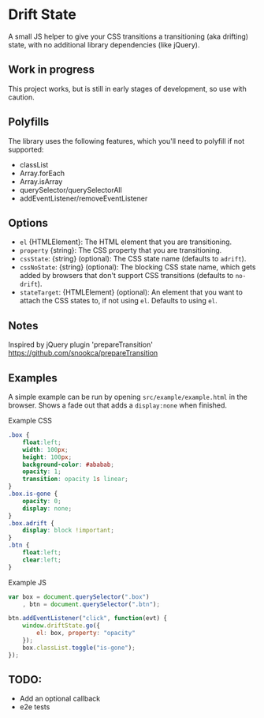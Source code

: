 # Drift State

A small JS helper to give your CSS transitions a transitioning (aka drifting) state, with no additional library dependencies (like jQuery).

## Work in progress
This project works, but is still in early stages of development, so use with caution.

## Polyfills
The library uses the following features, which you'll need to polyfill if not supported:
- classList
- Array.forEach
- Array.isArray
- querySelector/querySelectorAll
- addEventListener/removeEventListener

## Options
- `el` {HTMLElement}: The HTML element that you are transitioning.
- `property` {string}: The CSS property that you are transitioning.
- `cssState`: {string} (optional): The CSS state name (defaults to `adrift`).
- `cssNoState`: {string} (optional): The blocking CSS state name, which gets added by browsers that don't support CSS transitions (defaults to `no-drift`).
- `stateTarget`: {HTMLElement} (optional): An element that you want to attach the CSS states to, if not using `el`. Defaults to using `el`.

## Notes
Inspired by jQuery plugin 'prepareTransition' https://github.com/snookca/prepareTransition

## Examples
A simple example can be run by opening `src/example/example.html` in the browser. Shows a fade out that adds a `display:none` when finished.

Example CSS
```css
.box {
    float:left;
    width: 100px;
    height: 100px;
    background-color: #ababab;
    opacity: 1;
    transition: opacity 1s linear;
}
.box.is-gone {
    opacity: 0;
    display: none;
}
.box.adrift {
    display: block !important;
}
.btn {
    float:left;
    clear:left;
}
```

Example JS
```js
var box = document.querySelector(".box")
    , btn = document.querySelector(".btn");

btn.addEventListener("click", function(evt) {
    window.driftState.go({
        el: box, property: "opacity"
    });
    box.classList.toggle("is-gone");
});
```

## TODO:
- Add an optional callback
- e2e tests